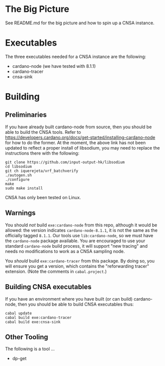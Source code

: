 # The Big Picture

See README.md for the big picture and how to spin up a CNSA instance.

# Executables

The three executables needed for a CNSA instance are the following:

 - cardano-node    (we have tested with 8.1.1)
 - cardano-tracer
 - cnsa-sink

# Building
## Preliminaries

If you have already built cardano-node from source, then you should be able to
build the CNSA tools.  Refer to
https://developers.cardano.org/docs/get-started/installing-cardano-node
for how to do the former.
At the moment, the above link has not been updated to reflect a proper
install of libsodium, you may need to replace the instructions there
with the following:

``` shell
git clone https://github.com/input-output-hk/libsodium
cd libsodium
git ch iquerejeta/vrf_batchverify
./autogen.sh
./configure
make
sudo make install
```

CNSA has only been tested on Linux.

## Warnings

You should *not* build `exe:cardano-node` from this repo, although it
would be allowed: the version indicates `cardano-node-8.1.1`, it is not the
same as the officially tagged `8.1.1`.  Our tools use
`lib:cardano-node`, so we must have the `cardano-node` package
available.  You are encouraged to use your standard `cardano-node`
build process, it will support "new tracing" and needs no
modifications to work as a CNSA sampling node.

You *should* build `exe:cardano-tracer` from this package. By doing
so, you will ensure you get a version, which contains the
"reforwarding tracer" extension.  (Note the comments in
`cabal.project`.)

## Building CNSA executables

If you have an environment where you have built (or can build)
cardano-node, then you should be able to build CNSA executables thus:

    cabal update
    cabal build exe:cardano-tracer
    cabal build exe:cnsa-sink

## Other Tooling 

The following is a tool ... <TODO>
 - dp-get
 

